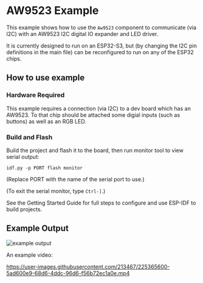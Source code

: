 # AW9523 Example

This example shows how to use the `Aw9523` component to communicate (via I2C)
with an AW9523 I2C digital IO expander and LED driver.

It is currently designed to run on an ESP32-S3, but (by changing the I2C pin
definitions in the main file) can be reconfigured to run on any of the ESP32
chips.

## How to use example

### Hardware Required

This example requires a connection (via I2C) to a dev board which has an AW9523.
To that chip should be attached some digial inputs (such as buttons) as well as
an RGB LED.

### Build and Flash

Build the project and flash it to the board, then run monitor tool to view serial output:

```
idf.py -p PORT flash monitor
```

(Replace PORT with the name of the serial port to use.)

(To exit the serial monitor, type ``Ctrl-]``.)

See the Getting Started Guide for full steps to configure and use ESP-IDF to build projects.

## Example Output

![example output](https://user-images.githubusercontent.com/213467/225363770-77a52ba7-c8ad-4c12-a416-f9718eca3db2.png)

An example video:

https://user-images.githubusercontent.com/213467/225365600-5ad600e9-68d6-4ddc-96d6-f56b72ec1a0e.mp4
